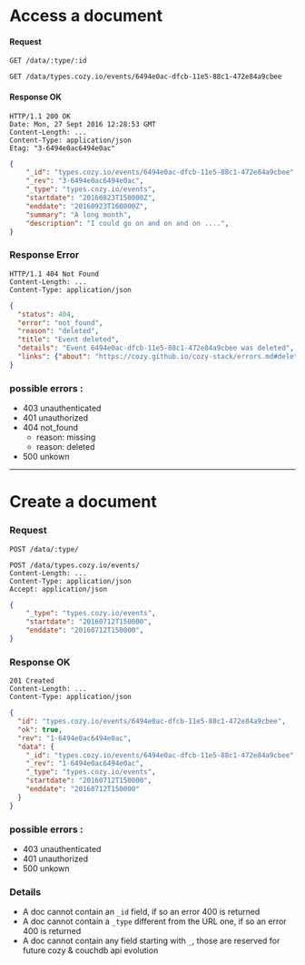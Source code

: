 # Access a document

#### Request
```http
GET /data/:type/:id
```
```http
GET /data/types.cozy.io/events/6494e0ac-dfcb-11e5-88c1-472e84a9cbee
```

#### Response OK
```http
HTTP/1.1 200 OK
Date: Mon, 27 Sept 2016 12:28:53 GMT
Content-Length: ...
Content-Type: application/json
Etag: "3-6494e0ac6494e0ac"
```
```json
{
    "_id": "types.cozy.io/events/6494e0ac-dfcb-11e5-88c1-472e84a9cbee",
    "_rev": "3-6494e0ac6494e0ac",
    "_type": "types.cozy.io/events",
    "startdate": "20160823T150000Z",
    "enddate": "20160923T160000Z",
    "summary": "A long month",
    "description": "I could go on and on and on ....",
}
```

### Response Error
```http
HTTP/1.1 404 Not Found
Content-Length: ...
Content-Type: application/json
```
```json
{
  "status": 404,
  "error": "not_found",
  "reason": "deleted",
  "title": "Event deleted",
  "details": "Event 6494e0ac-dfcb-11e5-88c1-472e84a9cbee was deleted",
  "links": {"about": "https://cozy.github.io/cozy-stack/errors.md#deleted"}
}
```

### possible errors :
- 403 unauthenticated
- 401 unauthorized
- 404 not_found
  - reason: missing
  - reason: deleted
- 500 unkown

--------------------------------------------------------------------------------

# Create a document

### Request
```http
POST /data/:type/
```
```http
POST /data/types.cozy.io/events/
Content-Length: ...
Content-Type: application/json
Accept: application/json
```
```json
{
    "_type": "types.cozy.io/events",
    "startdate": "20160712T150000",
    "enddate": "20160712T150000",
}
```

### Response OK
```http
201 Created
Content-Length: ...
Content-Type: application/json
```
```json
{
  "id": "types.cozy.io/events/6494e0ac-dfcb-11e5-88c1-472e84a9cbee",
  "ok": true,
  "rev": "1-6494e0ac6494e0ac",
  "data": {
    "_id": "types.cozy.io/events/6494e0ac-dfcb-11e5-88c1-472e84a9cbee",
    "_rev": "1-6494e0ac6494e0ac",
    "_type": "types.cozy.io/events",
    "startdate": "20160712T150000",
    "enddate": "20160712T150000"
  }
}
```

### possible errors :
- 403 unauthenticated
- 401 unauthorized
- 500 unkown

### Details

- A doc cannot contain an `_id` field, if so an error 400 is returned
- A doc cannot contain a `_type` different from the URL one, if so an error 400 is returned
- A doc cannot contain any field starting with `_`, those are reserved for future cozy & couchdb api evolution
